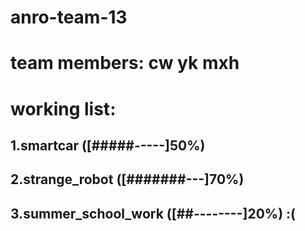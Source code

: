 # anro-team-13
# team members: cw yk mxh

# working list:
## 1.smartcar ([#####-----]50%)
## 2.strange_robot ([#######---]70%)
## 3.summer_school_work ([##--------]20%) :(


